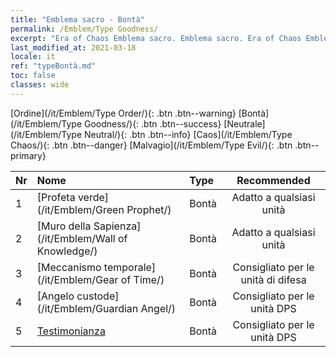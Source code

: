 ```yaml
---
title: "Emblema sacro - Bontà"
permalink: /Emblem/Type Goodness/
excerpt: "Era of Chaos Emblema sacro. Emblema sacro. Era of Chaos Emblema sacro Bontà. Era of Chaos Bontà"
last_modified_at: 2021-03-18
locale: it
ref: "typeBontà.md"
toc: false
classes: wide
---
```


  [Ordine](/it/Emblem/Type Order/){: .btn .btn--warning}   [Bontà](/it/Emblem/Type Goodness/){: .btn .btn--success}   [Neutrale](/it/Emblem/Type Neutral/){: .btn .btn--info}   [Caos](/it/Emblem/Type Chaos/){: .btn .btn--danger}   [Malvagio](/it/Emblem/Type Evil/){: .btn .btn--primary} 

  |  Nr  |             Nome            |    Type    |   Recommended   |
  |:-----|:----------------------------|:-----------|:---------------:|
  | 1 | [Profeta verde](/it/Emblem/Green Prophet/) | Bontà | Adatto a qualsiasi unità | 
  | 2 | [Muro della Sapienza](/it/Emblem/Wall of Knowledge/) | Bontà | Adatto a qualsiasi unità | 
  | 3 | [Meccanismo temporale](/it/Emblem/Gear of Time/) | Bontà | Consigliato per le unità di difesa | 
  | 4 | [Angelo custode](/it/Emblem/Guardian Angel/) | Bontà | Consigliato per le unità DPS | 
  | 5 | [Testimonianza](/it/Emblem/Witness/) | Bontà | Consigliato per le unità DPS | 
